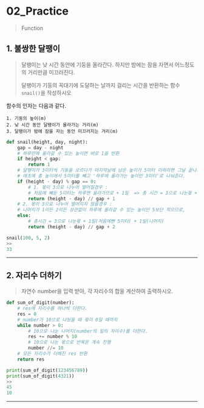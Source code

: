 # 02_Practice

> Function



## 1. 불쌍한 달팽이

> 달팽이는 낮 시간 동안에 기둥을 올라간다.  하지만 밤에는 잠을 자면서 어느정도의 거리만큼 미끄러진다.
>
> 달팽이가 기둥의 꼭대기에 도달하는 날까지 걸리는 시간을 반환하는 함수 `snail()`을 작성하시오



함수의 인자는 다음과 같다.

	1. 기둥의 높이(m)
	2. 낮 시간 동안 달팽이가 올라가는 거리(m)
	3. 달팽이가 밤에 잠을 자는 동안 미끄러지는 거리(m)

```python
def snail(height, day, night):
    gap = day - night
    # 하루만에 올라갈 수 있는 높이면 바로 1을 반환
    if height < gap:
        return 1
    # 달팽이가 3미터씩 기둥을 오르다가 마지막날에 남은 높이가 5미터 이하라면 그날 끝나기 때문에,
	# 애초에 총 높이에서 5미터를 빼고 '하루에 올라가는 높이인 3미터'로 나눠준다.
    if (height - day) % gap == 0:
        # 1. 몫이 3으로 나누어 떨어질경우 : 
		# 처음에 빼둔 5미터는 하루면 올라가므로 + 1일  => 총 시간 = 3으로 나눈몫 + 1일
        return (height - day) // gap + 1
    # 2. 몫이 3으로 나누어 떨어지지 않을경우 : 
	# 나머지가 1이든 2이든 상관없이 하루에 올라갈 수 있는 높이인 5보단 작으므로, 
    else:
        # 총시간 = 3으로 나눈몫 + 1일(처음에뺀 5미터) + 1일(나머지)
        return (height - day) // gap + 2
```

```python
snail(100, 5, 2)
>>
33
```



---

## 2. 자리수 더하기

> 자연수 number을 입력 받아, 각 자리수의 합을 계산하여 출력하시오.



```python
def sum_of_digit(number):
    # res에 자리수를 하나씩 더한다.
    res = 0
    # number가 10으로 나눴을 때 몫이 0일 때까지
    while number > 0:
        # 10으로 나눈 나머지(number의 일의 자리수)를 더한다.
        res += number % 10
        # 10으로 나눈 몫으로 반복문 계속 진행
        number //= 10
    # 모든 자리수가 더해진 res 반환
    return res
```

```python
print(sum_of_digit(123456789))
print(sum_of_digit(4321))
>>
45
10
```



---


